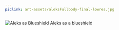 ```yaml
---
piclink: art-assets/aleksFullbody-final-lowres.jpg
---
```

![Aleks as Blueshield](art-assets\aleksFullbody-final-lowres.jpg)
Aleks as a blueshield